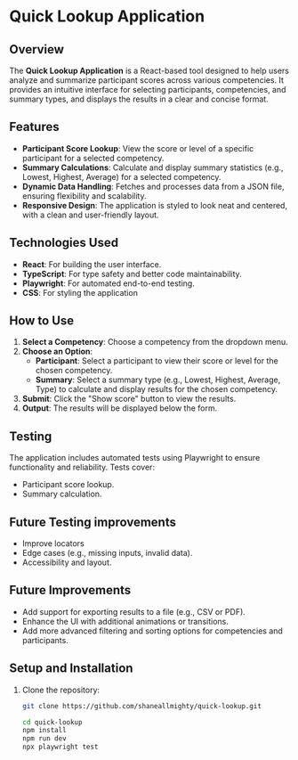 # Quick Lookup Application

## Overview
The **Quick Lookup Application** is a React-based tool designed to help users analyze and summarize participant scores across various competencies. It provides an intuitive interface for selecting participants, competencies, and summary types, and displays the results in a clear and concise format.

## Features
- **Participant Score Lookup**: View the score or level of a specific participant for a selected competency.
- **Summary Calculations**: Calculate and display summary statistics (e.g., Lowest, Highest, Average) for a selected competency.
- **Dynamic Data Handling**: Fetches and processes data from a JSON file, ensuring flexibility and scalability.
- **Responsive Design**: The application is styled to look neat and centered, with a clean and user-friendly layout.

## Technologies Used
- **React**: For building the user interface.
- **TypeScript**: For type safety and better code maintainability.
- **Playwright**: For automated end-to-end testing.
- **CSS**: For styling the application

## How to Use
1. **Select a Competency**: Choose a competency from the dropdown menu.
2. **Choose an Option**:
   - **Participant**: Select a participant to view their score or level for the chosen competency.
   - **Summary**: Select a summary type (e.g., Lowest, Highest, Average, Type) to calculate and display results for the chosen competency.
3. **Submit**: Click the "Show score" button to view the results.
4. **Output**: The results will be displayed below the form.

## Testing
The application includes automated tests using Playwright to ensure functionality and reliability. Tests cover:
- Participant score lookup.
- Summary calculation.

## Future Testing improvements
- Improve locators
- Edge cases (e.g., missing inputs, invalid data).
- Accessibility and layout.

## Future Improvements
- Add support for exporting results to a file (e.g., CSV or PDF).
- Enhance the UI with additional animations or transitions.
- Add more advanced filtering and sorting options for competencies and participants.

## Setup and Installation
1. Clone the repository:
   ```bash
   git clone https://github.com/shaneallmighty/quick-lookup.git

   cd quick-lookup
   npm install
   npm run dev
   npx playwright test